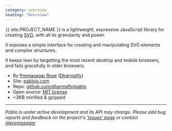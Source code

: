 ```yaml
---
category: overview
heading: "Overview"
---
```

&#8202;<span class="project-name">{{ site.PROJECT_NAME }}</span> is a lightweight, expressive JavaScript library for creating [SVG][svg], with all its granularity and power.

It exposes a simple interface for creating and manipulating SVG elements and complex structures.

It keeps lean by targetting the most recent desktop and mobile browsers, and fails gracefully in older browsers.

- By [Premasagar Rose][prem] ([Dharmafly][df])
- Site: [pablojs.com][pablo-site]
- Repo: [github.com/dharmafly/pablo][pablo-repo]
- Open source: [MIT license][mit]
- <3KB minified & gzipped

---

*Pablo is under active development and its API may change. Please add bug reports and feedback on the project's ['Issues' page][pablo-issues] or contact [@premasagar][prem-twitter]*


[prem]: http://premasagar.com
[df]: http://dharmafly.com
[mit]: http://opensource.org/licenses/mit-license.php
[svg]: https://developer.mozilla.org/en/SVG
[pablo-site]: http://pablojs.com
[pablo-repo]: https://github.com/dharmafly/pablo
[pablo-issues]: https://github.com/dharmafly/pablo/issues
[prem-twitter]: https://twitter.com/premasagar